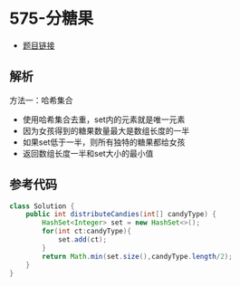 # 575-分糖果

- [题目链接](https://leetcode-cn.com/problems/distribute-candies/)

## 解析

方法一：哈希集合
- 使用哈希集合去重，set内的元素就是唯一元素
- 因为女孩得到的糖果数量最大是数组长度的一半
- 如果set低于一半，则所有独特的糖果都给女孩
- 返回数组长度一半和set大小的最小值

## 参考代码
```Java
class Solution {
    public int distributeCandies(int[] candyType) {
        HashSet<Integer> set = new HashSet<>();
        for(int ct:candyType){
            set.add(ct);
        }
        return Math.min(set.size(),candyType.length/2);
    }
}
```
